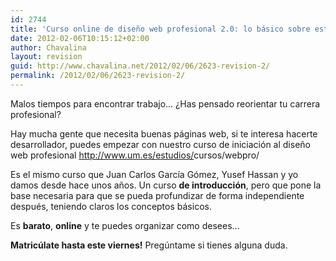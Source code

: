 ```yaml
---
id: 2744
title: 'Curso online de diseño web profesional 2.0: lo básico sobre estándares, usabilidad y arquitectura de la información'
date: 2012-02-06T10:15:12+02:00
author: Chavalina
layout: revision
guid: http://www.chavalina.net/2012/02/06/2623-revision-2/
permalink: /2012/02/06/2623-revision-2/
---
```

Malos tiempos para encontrar trabajo&#8230; ¿Has pensado reorientar tu carrera profesional?

Hay mucha gente que necesita buenas páginas web, si te interesa hacerte desarrollador, puedes empezar con nuestro curso de iniciación al diseño web profesional <a href="http://www.um.es/estudios/cursos/webpro/" rel="nofollow nofollow" target="_blank">http://www.um.es/estudios/<wbr>cursos/webpro/</wbr></a>

Es el mismo curso que Juan Carlos García Gómez, Yusef Hassan y yo damos desde hace unos años. Un curso **de introducción**, pero que pone la base necesaria para que se pueda profundizar de forma independiente después, teniendo claros los conceptos básicos.

Es **barato**, **online** y te puedes organizar como desees&#8230;

**Matricúlate hasta este viernes!** Pregúntame si tienes alguna duda.